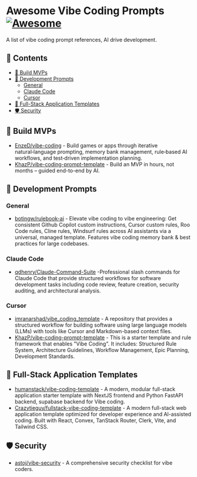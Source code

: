 # Awesome Vibe Coding Prompts [![Awesome](https://awesome.re/badge.svg)](https://awesome.re) <!-- omit in toc -->

A list of vibe coding prompt references, AI drive development.


## 📄 Contents <!-- omit in toc -->

- [🚀 Build MVPs](#-build-mvps)
- [📝 Development Prompts](#-development-prompts)
  - [General](#general)
  - [Claude Code](#claude-code)
  - [Cursor](#cursor)
- [🧩 Full-Stack Application Templates](#-full-stack-application-templates)
- [🛡️ Security](#️-security)

## 🚀 Build MVPs

- [EnzeD/vibe-coding](https://github.com/EnzeD/vibe-coding) - Build games or apps through iterative natural‑language prompting, memory bank management, rule‑based AI workflows, and test‑driven implementation planning.
- [KhazP/vibe-coding-prompt-template](https://github.com/KhazP/vibe-coding-prompt-template) - Build an MVP in hours, not months – guided end-to-end by AI.

## 📝 Development Prompts

### General

- [botingw/rulebook-ai](https://github.com/botingw/rulebook-ai) - Elevate vibe coding to vibe engineering: Get consistent Github Copilot custom instructions, Cursor custom rules, Roo Code rules, Cline rules, Windsurf rules across AI assistants via a universal, managed template. Features vibe coding memory bank & best practices for large codebases.

### Claude Code

- [qdhenry/Claude-Command-Suite](https://github.com/qdhenry/Claude-Command-Suite) -Professional slash commands for Claude Code that provide structured workflows for software development tasks including code review, feature creation, security auditing, and architectural analysis.

### Cursor

- [imranarshad/vibe_coding_template](https://github.com/imranarshad/vibe_coding_template) - A repository that provides a structured workflow for building software using large language models (LLMs) with tools like Cursor and Markdown-based context files.
- [KhazP/vibe-coding-prompt-template](https://github.com/KhazP/vibe-coding-prompt-template) - This is a starter template and rule framework that enables "Vibe Coding". It includes: Structured Rule System, Architecture Guidelines, Workflow Management, Epic Planning, Development Standards.

## 🧩 Full-Stack Application Templates

- [humanstack/vibe-coding-template](https://github.com/humanstack/vibe-coding-template) - A modern, modular full-stack application starter template with NextJS frontend and Python FastAPI backend, supabase backend for Vibe coding.
- [Crazytieguy/fullstack-vibe-coding-template](https://github.com/Crazytieguy/fullstack-vibe-coding-template) - A modern full-stack web application template optimized for developer experience and AI-assisted coding. Built with React, Convex, TanStack Router, Clerk, Vite, and Tailwind CSS.

## 🛡️ Security

- [astoj/vibe-security](https://github.com/astoj/vibe-security) - A comprehensive security checklist for vibe coders.
